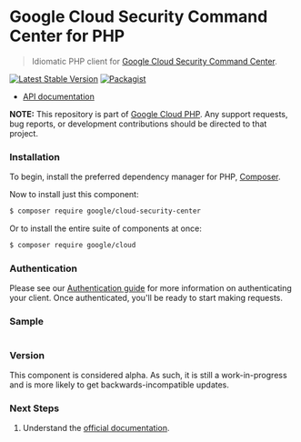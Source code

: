 # Google Cloud Security Command Center for PHP

> Idiomatic PHP client for [Google Cloud Security Command Center](https://cloud.google.com/security-command-center).

[![Latest Stable Version](https://poser.pugx.org/google/cloud-security-center/v/stable)](https://packagist.org/packages/google/cloud-security-center) [![Packagist](https://img.shields.io/packagist/dm/google/cloud-security-center.svg)](https://packagist.org/packages/google/cloud-security-center)

* [API documentation](http://googleapis.github.io/google-cloud-php/#/docs/cloud-security-center/latest/securitycenter/readme)

**NOTE:** This repository is part of [Google Cloud PHP](https://github.com/googleapis/google-cloud-php). Any
support requests, bug reports, or development contributions should be directed to
that project.

### Installation

To begin, install the preferred dependency manager for PHP, [Composer](https://getcomposer.org/).

Now to install just this component:

```sh
$ composer require google/cloud-security-center
```

Or to install the entire suite of components at once:

```sh
$ composer require google/cloud
```

### Authentication

Please see our [Authentication guide](https://github.com/googleapis/google-cloud-php/blob/master/AUTHENTICATION.md) for more information
on authenticating your client. Once authenticated, you'll be ready to start making requests.

### Sample

```php
```

### Version

This component is considered alpha. As such, it is still a work-in-progress and is more likely to get backwards-incompatible updates.

### Next Steps

1. Understand the [official documentation](https://cloud.google.com/security-command-center/docs).
